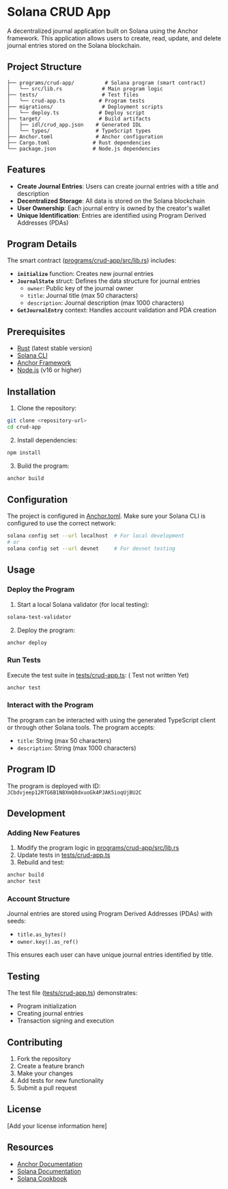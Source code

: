 # Solana CRUD App

A decentralized journal application built on Solana using the Anchor framework. This application allows users to create, read, update, and delete journal entries stored on the Solana blockchain.

## Project Structure

```
├── programs/crud-app/          # Solana program (smart contract)
│   └── src/lib.rs             # Main program logic
├── tests/                     # Test files
│   └── crud-app.ts           # Program tests
├── migrations/                # Deployment scripts
│   └── deploy.ts             # Deploy script
├── target/                   # Build artifacts
│   ├── idl/crud_app.json    # Generated IDL
│   └── types/               # TypeScript types
├── Anchor.toml              # Anchor configuration
├── Cargo.toml              # Rust dependencies
└── package.json            # Node.js dependencies
```

## Features

- **Create Journal Entries**: Users can create journal entries with a title and description
- **Decentralized Storage**: All data is stored on the Solana blockchain
- **User Ownership**: Each journal entry is owned by the creator's wallet
- **Unique Identification**: Entries are identified using Program Derived Addresses (PDAs)

## Program Details

The smart contract ([programs/crud-app/src/lib.rs](programs/crud-app/src/lib.rs)) includes:

- **`initialize`** function: Creates new journal entries
- **`JournalState`** struct: Defines the data structure for journal entries
  - `owner`: Public key of the journal owner
  - `title`: Journal title (max 50 characters)
  - `description`: Journal description (max 1000 characters)
- **`GetJournalEntry`** context: Handles account validation and PDA creation

## Prerequisites

- [Rust](https://rustup.rs/) (latest stable version)
- [Solana CLI](https://docs.solana.com/cli/install-solana-cli-tools)
- [Anchor Framework](https://www.anchor-lang.com/docs/installation)
- [Node.js](https://nodejs.org/) (v16 or higher)

## Installation

1. Clone the repository:
```bash
git clone <repository-url>
cd crud-app
```

2. Install dependencies:
```bash
npm install
```

3. Build the program:
```bash
anchor build
```

## Configuration

The project is configured in [Anchor.toml](Anchor.toml). Make sure your Solana CLI is configured to use the correct network:

```bash
solana config set --url localhost  # For local development
# or
solana config set --url devnet     # For devnet testing
```

## Usage

### Deploy the Program

1. Start a local Solana validator (for local testing):
```bash
solana-test-validator
```

2. Deploy the program:
```bash
anchor deploy
```

### Run Tests

Execute the test suite in [tests/crud-app.ts](tests/crud-app.ts): ( Test not written Yet)

```bash
anchor test
```

### Interact with the Program

The program can be interacted with using the generated TypeScript client or through other Solana tools. The program accepts:

- `title`: String (max 50 characters)
- `description`: String (max 1000 characters)

## Program ID

The program is deployed with ID: `JCbdvjeep12RTG6B1N8XmQ8dxuoGk4PJAK5ioqUjBU2C`

## Development

### Adding New Features

1. Modify the program logic in [programs/crud-app/src/lib.rs](programs/crud-app/src/lib.rs)
2. Update tests in [tests/crud-app.ts](tests/crud-app.ts)
3. Rebuild and test:
```bash
anchor build
anchor test
```

### Account Structure

Journal entries are stored using Program Derived Addresses (PDAs) with seeds:
- `title.as_bytes()`
- `owner.key().as_ref()`

This ensures each user can have unique journal entries identified by title.

## Testing

The test file ([tests/crud-app.ts](tests/crud-app.ts)) demonstrates:
- Program initialization
- Creating journal entries
- Transaction signing and execution

## Contributing

1. Fork the repository
2. Create a feature branch
3. Make your changes
4. Add tests for new functionality
5. Submit a pull request

## License

[Add your license information here]

## Resources

- [Anchor Documentation](https://www.anchor-lang.com/)
- [Solana Documentation](https://docs.solana.com/)
- [Solana Cookbook](https://solanacookbook.com/)